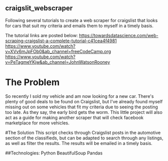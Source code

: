 ## craigslit_webscraper
Following several tutorials to create a web scraper for craigslist that looks for cars that suit my criteria and emails them to myself in a timely basis.

The tutorial links are posted below:
https://towardsdatascience.com/web-scraping-craigslist-a-complete-tutorial-c41cea4f4981
https://www.youtube.com/watch?v=XVv6mJpFOb0&ab_channel=freeCodeCamp.org
https://www.youtube.com/watch?v=PeTagmeYKjw&ab_channel=JohnWatsonRooney


# The Problem
So recently I sold my vehicle and am now looking for a new car. There's plenty of good deals to be found on Craigslist, but I've already found myself missing out on some vehicles that fit my criteria due to seeing the posting too late. As they say, the early bird gets the worm. This little project will also act as a guide for making another scraper that will check facebook marketplace for more vehicles.

#The Solution
This script checks through Craigslist posts in the automotive section of the classifieds, but can be adapted to search through any listings, as well as filter the results. The results will be emailed in a timely basis.

##Technologies:
Python
BeautifulSoup
Pandas
